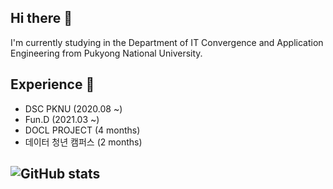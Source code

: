 ## Hi there 👋
I'm currently studying in the Department of IT Convergence and Application Engineering from Pukyong National University.


## Experience 🚀
- DSC PKNU (2020.08 ~)
- Fun.D (2021.03 ~) 
- DOCL PROJECT (4 months)
- 데이터 청년 캠퍼스 (2 months)

## ![GitHub stats](https://github-readme-stats.vercel.app/api?username=qwa310&show_icons=true)  




